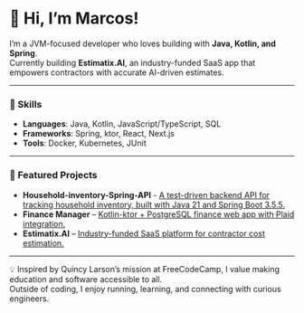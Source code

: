# 👋 Hi, I’m Marcos!  
I’m a JVM-focused developer who loves building with **Java, Kotlin, and Spring**.  
Currently building **Estimatix.AI**, an industry-funded SaaS app that empowers contractors with accurate AI-driven estimates.

---

### 🌟 Skills
- **Languages**: Java, Kotlin, JavaScript/TypeScript, SQL  
- **Frameworks**: Spring, ktor, React, Next.js  
- **Tools**: Docker, Kubernetes, JUnit  

---

### 🚀 Featured Projects
- **Household-inventory-Spring-API** - [A test-driven backend API for tracking household inventory, built with Java 21 and Spring Boot 3.5.5.](https://github.com/merxgrc/household-inventory-java-spring-api)
- **Finance Manager** – [Kotlin-ktor + PostgreSQL finance web app with Plaid integration.  ](https://github.com/merxgrc/Finance_Manager)
- **Estimatix.AI** – [Industry-funded SaaS platform for contractor cost estimation. ](https://github.com/merxgrc/estimatix.ai) 
---

💡 Inspired by Quincy Larson’s mission at FreeCodeCamp, I value making education and software accessible to all.  
Outside of coding, I enjoy running, learning, and connecting with curious engineers.  




